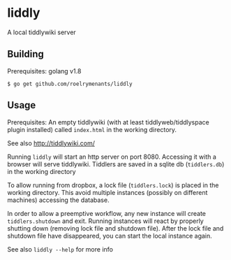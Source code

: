 # liddly
A local tiddlywiki server

## Building
Prerequisites:
golang v1.8

```
$ go get github.com/roelrymenants/liddly
```
## Usage
Prerequisites:
An empty tiddlywiki (with at least tiddlyweb/tiddlyspace plugin installed) called `index.html` in the working directory.

See also http://tiddlywiki.com/

Running `liddly` will start an http server on port 8080. Accessing it with a browser will serve tiddlywiki.
Tiddlers are saved in a sqlite db (`tiddlers.db`) in the working directory

To allow running from dropbox, a lock file (`tiddlers.lock`) is placed in the working directory.
This avoid multiple instances (possibly on different machines) accessing the database.

In order to allow a preemptive workflow, any new instance will create `tiddlers.shutdown` and exit.
Running instances will react by properly shutting down (removing lock file and shutdown file).
After the lock file and shutdown file have disappeared, you can start the local instance again.

See also `liddly --help` for more info